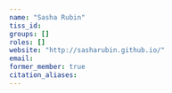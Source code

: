 ```yaml
---
name: "Sasha Rubin"
tiss_id: 
groups: []
roles: []
website: "http://sasharubin.github.io/"
email:
former_member: true
citation_aliases:
---
```


<!--
Your custom content goes here.
-->